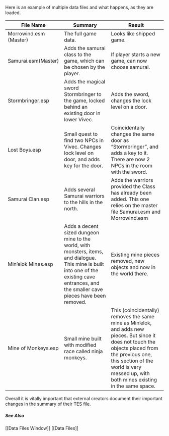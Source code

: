 Here is an example of multiple data files and what happens, as they are loaded.

| File Name | Summary	 | Result |
| ---- | ---- | ---- |
| Morrowind.esm (Master) | The full game data. | Looks like shipped game. |
| Samurai.esm(Master) | Adds the samurai class to the game, which can be chosen by the player. | If player starts a new game, can now choose samurai. |
| Stormbringer.esp | Adds the magical sword Stormbringer to the game, locked behind an existing door in lower Vivec. | Adds the sword, changes the lock level on a door. |
| Lost Boys.esp | Small quest to find two NPCs in Vivec. Changes lock level on door, and adds key for the door. | Coincidentally changes the same door as “Stormbringer”, and adds a key to it. There are now 2 NPCs in the room with the sword. |
| Samurai Clan.esp | Adds several Samurai warriors to the hills in the north. | Adds the warriors provided the Class has already been added. This one relies on the master file Samurai.esm and Morrowind.esm |
| Min’elok Mines.esp | Adds a decent sized dungeon mine to the world, with monsters, items, and dialogue. This mine is built into one of the existing cave entrances, and the smaller cave pieces have been removed. | Existing mine pieces removed, new objects and now in the world there. |
| Mine of Monkeys.esp | Small mine built with modified race called ninja monkeys. | This (coincidentally) removes the same mine as Min’elok, and adds new pieces. But since it does not touch the objects placed from the previous one, this section of the world is very messed up, with both mines existing in the same space.  |

Overall it is vitally important that external creators document their important changes in the summary of their TES file.

##### See Also
[[Data Files Window]]
[[Data Files]]

